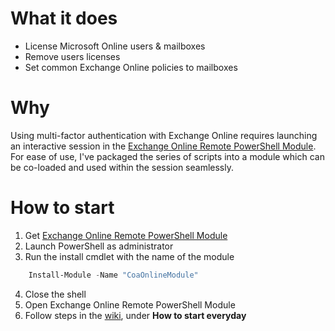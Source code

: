 # What it does
* License Microsoft Online users & mailboxes
* Remove users licenses
* Set common Exchange Online policies to mailboxes
# Why
Using multi-factor authentication with Exchange Online requires launching an interactive session in the [Exchange Online Remote PowerShell Module](https://docs.microsoft.com/en-us/powershell/exchange/exchange-online/connect-to-exchange-online-powershell/mfa-connect-to-exchange-online-powershell?view=exchange-ps). For ease of use, I've packaged the series of scripts into a module which can be co-loaded and used within the session seamlessly.
# How to start
1. Get [Exchange Online Remote PowerShell Module](https://docs.microsoft.com/en-us/powershell/exchange/exchange-online/connect-to-exchange-online-powershell/mfa-connect-to-exchange-online-powershell?view=exchange-ps) 
2. Launch PowerShell as administrator
3. Run the install cmdlet with the name of the module
```PowerShell
    Install-Module -Name "CoaOnlineModule"
```
4. Close the shell
5. Open Exchange Online Remote PowerShell Module
6. Follow steps in the [wiki](https://github.com/jcrocke9/CoaOnlineModule/wiki), under **How to start everyday**
